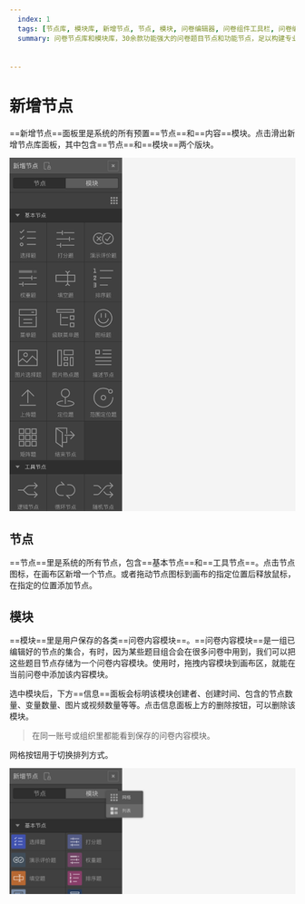 ```yaml
---
  index: 1
  tags: [节点库, 模块库, 新增节点, 节点, 模块, 问卷编辑器, 问卷组件工具栏, 问卷编辑器操作界面]
  summary: 问卷节点库和模块库，30余款功能强大的问卷题目节点和功能节点，足以构建专业的调查问卷。


---
```







# 新增节点

==新增节点==面板里是系统的所有预置==节点==和==内容==模块。点击滑出新增节点库面板，其中包含==节点==和==模块==两个版块。

<img src='../assets/03components/01nodeLiverary/grid.png'>

## 节点

==节点==里是系统的所有节点，包含==基本节点==和==工具节点==。点击节点图标，在画布区新增一个节点。或者拖动节点图标到画布的指定位置后释放鼠标，在指定的位置添加节点。

## 模块

==模块==里是用户保存的各类==问卷内容模块==。==问卷内容模块==是一组已编辑好的节点的集合，有时，因为某些题目组合会在很多问卷中用到，我们可以把这些题目节点存储为一个问卷内容模块。使用时，拖拽内容模块到画布区，就能在当前问卷中添加该内容模块。

选中模块后，下方==信息==面板会标明该模块创建者、创建时间、包含的节点数量、变量数量、图片或视频数量等等。点击信息面板上方的删除按钮，可以删除该模块。

> 在同一账号或组织里都能看到保存的问卷内容模块。

网格按钮用于切换排列方式。

<img src='../assets/03components/01nodeLiverary/list.png'>